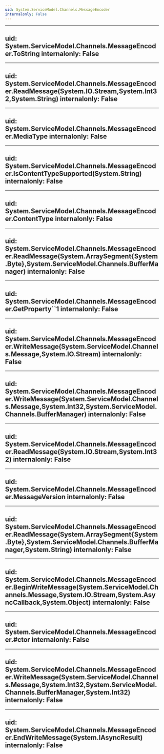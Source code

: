 ```yaml
---
uid: System.ServiceModel.Channels.MessageEncoder
internalonly: False
---
```


---
uid: System.ServiceModel.Channels.MessageEncoder.ToString
internalonly: False
---

---
uid: System.ServiceModel.Channels.MessageEncoder.ReadMessage(System.IO.Stream,System.Int32,System.String)
internalonly: False
---

---
uid: System.ServiceModel.Channels.MessageEncoder.MediaType
internalonly: False
---

---
uid: System.ServiceModel.Channels.MessageEncoder.IsContentTypeSupported(System.String)
internalonly: False
---

---
uid: System.ServiceModel.Channels.MessageEncoder.ContentType
internalonly: False
---

---
uid: System.ServiceModel.Channels.MessageEncoder.ReadMessage(System.ArraySegment{System.Byte},System.ServiceModel.Channels.BufferManager)
internalonly: False
---

---
uid: System.ServiceModel.Channels.MessageEncoder.GetProperty``1
internalonly: False
---

---
uid: System.ServiceModel.Channels.MessageEncoder.WriteMessage(System.ServiceModel.Channels.Message,System.IO.Stream)
internalonly: False
---

---
uid: System.ServiceModel.Channels.MessageEncoder.WriteMessage(System.ServiceModel.Channels.Message,System.Int32,System.ServiceModel.Channels.BufferManager)
internalonly: False
---

---
uid: System.ServiceModel.Channels.MessageEncoder.ReadMessage(System.IO.Stream,System.Int32)
internalonly: False
---

---
uid: System.ServiceModel.Channels.MessageEncoder.MessageVersion
internalonly: False
---

---
uid: System.ServiceModel.Channels.MessageEncoder.ReadMessage(System.ArraySegment{System.Byte},System.ServiceModel.Channels.BufferManager,System.String)
internalonly: False
---

---
uid: System.ServiceModel.Channels.MessageEncoder.BeginWriteMessage(System.ServiceModel.Channels.Message,System.IO.Stream,System.AsyncCallback,System.Object)
internalonly: False
---

---
uid: System.ServiceModel.Channels.MessageEncoder.#ctor
internalonly: False
---

---
uid: System.ServiceModel.Channels.MessageEncoder.WriteMessage(System.ServiceModel.Channels.Message,System.Int32,System.ServiceModel.Channels.BufferManager,System.Int32)
internalonly: False
---

---
uid: System.ServiceModel.Channels.MessageEncoder.EndWriteMessage(System.IAsyncResult)
internalonly: False
---
